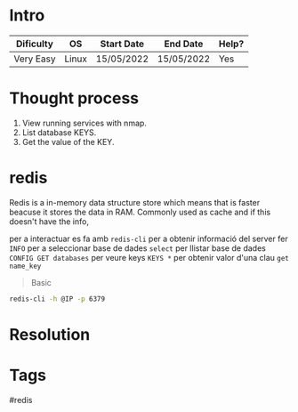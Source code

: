 # Intro
| Dificulty | OS | Start Date | End Date | Help? |
|---|---|---|---|---|
| Very Easy | Linux | 15/05/2022 | 15/05/2022 | Yes |


# Thought process
1. View running services with nmap.
2. List database KEYS.
3. Get the value of the KEY.


# redis
Redis is a in-memory data structure store which means that is faster beacuse it stores the data in RAM. Commonly used as cache and if this doesn't have the info, 

per a interactuar es fa amb `redis-cli`
per a obtenir informació del server fer `INFO`
per a seleccionar base de dades `select`
per llistar base de dades `CONFIG GET databases`
per veure keys `KEYS *`
per obtenir valor d'una clau `get name_key`

> Basic
```bash
redis-cli -h @IP -p 6379
```


# Resolution

# Tags
#redis
